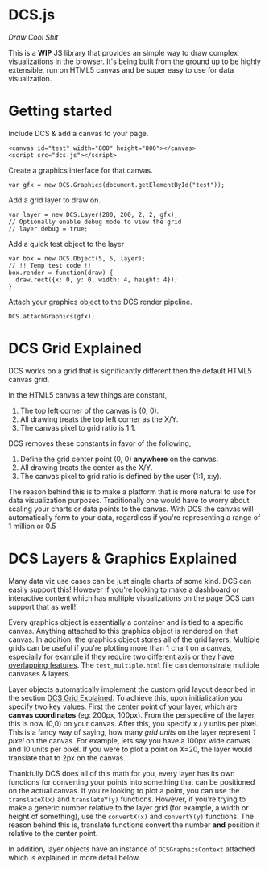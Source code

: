 # DCS.js
*Draw Cool Shit*


This is a **WIP** JS library that provides an simple way to draw complex visualizations in the browser. It's being built from the ground up to be highly extensible, run on HTML5 canvas and be super easy to use for data visualization.

# Getting started

Include DCS & add a canvas to your page.
```
<canvas id="test" width="800" height="800"></canvas>
<script src="dcs.js"></script>
```

Create a graphics interface for that canvas.
```
var gfx = new DCS.Graphics(document.getElementById("test"));
```

Add a grid layer to draw on.
```
var layer = new DCS.Layer(200, 200, 2, 2, gfx);
// Optionally enable debug mode to view the grid
// layer.debug = true;
```

Add a quick test object to the layer
```
var box = new DCS.Object(5, 5, layer);
// !! Temp test code !!
box.render = function(draw) {
  draw.rect({x: 0, y: 0, width: 4, height: 4});
}
```

Attach your graphics object to the DCS render pipeline.
```
DCS.attachGraphics(gfx);
```

# DCS Grid Explained
DCS works on a grid that is significantly different then the default HTML5 canvas grid.

In the HTML5 canvas a few things are constant,

1. The top left corner of the canvas is (0, 0).
2. All drawing treats the top left corner as the X/Y.
3. The canvas pixel to grid ratio is 1:1.

DCS removes these constants in favor of the following,

1. Define the grid center point (0, 0) **anywhere** on the canvas.
2. All drawing treats the center as the X/Y.
3. The canvas pixel to grid ratio is defined by the user (1:1, x:y).

The reason behind this is to make a platform that is more natural to use for data visualization purposes. Traditionally one would have to worry about scaling your charts or data points to the canvas. With DCS the canvas will automatically form to your data, regardless if you're representing a range of 1 million or 0.5

# DCS Layers & Graphics Explained
Many data viz use cases can be just single charts of some kind. DCS can easily support this! However if you're looking to make a dashboard or interactive content which has multiple visualizations on the page DCS can support that as well!

Every graphics object is essentially a container and is tied to a specific canvas. Anything attached to this graphics object is rendered on that canvas. In addition, the graphics object stores all of the grid layers. Multiple grids can be useful if you're plotting more than 1 chart on a canvas, especially for example if they require [two different axis](http://i.imgur.com/Po7PelX.png) or they have [overlapping features](http://i.imgur.com/3ar9Jhm.png). The `test_multiple.html` file can demonstrate multiple canvases & layers.

Layer objects automatically implement the custom grid layout described in the section [DCS Grid Explained](#dcs-grid-explained). To achieve this, upon initialization you specify two key values. First the center point of your layer, which are **canvas coordinates** (eg: 200px, 100px). From the perspective of the layer, this is now (0,0) on your canvas. After this, you specify x / y units per pixel. This is a fancy way of saying, how many *grid units* on the layer represent *1 pixel* on the canvas. For example, lets say you have a 100px wide canvas and 10 units per pixel. If you were to plot a point on X=20, the layer would translate that to 2px on the canvas.

Thankfully DCS does all of this math for you, every layer has its own functions for converting your points into something that can be positioned on the actual canvas. If you're looking to plot a point, you can use the `translateX(x)` and `translateY(y)` functions. However, if you're trying to make a generic number relative to the layer grid (for example, a width or height of something), use the `convertX(x)` and `convertY(y)` functions. The reason behind this is, translate functions convert the number **and** position it relative to the center point.

In addition, layer objects have an instance of `DCSGraphicsContext` attached which is explained in more detail below.
